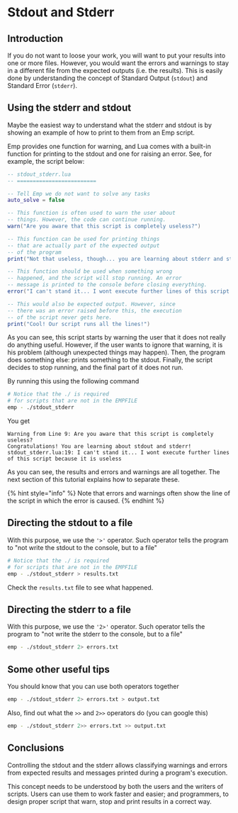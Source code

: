 # Stdout and Stderr

## Introduction

If you do not want to loose your work, you will want to put your results into one or more files. However, you would want the errors and warnings to stay in a different file from the expected outputs \(i.e. the results\). This is easily done by understanding the concept of Standard Output \(`stdout`\) and Standard Error \(`stderr`\).

## Using the stderr and stdout

Maybe the easiest way to understand what the stderr and stdout is by showing an example of how to print to them from an Emp script.

Emp provides one function for warning, and Lua comes with a built-in function for printing to the stdout and one for raising an error. See, for example, the script below:

```lua
-- stdout_stderr.lua 
-- =========================

-- Tell Emp we do not want to solve any tasks
auto_solve = false

-- This function is often used to warn the user about
-- things. However, the code can continue running.
warn("Are you aware that this script is completely useless?")

-- This function can be used for printing things
-- that are actually part of the expected output
-- of the program
print("Not that useless, though... you are learning about stderr and stdout")

-- This function should be used when something wrong 
-- happened, and the script will stop running. An error
-- message is printed to the console before closing everything.
error("I can't stand it... I wont execute further lines of this script because it is useless")

-- This would also be expected output. However, since
-- there was an error raised before this, the execution
-- of the script never gets here.
print("Cool! Our script runs all the lines!")
```

As you can see, this script starts by  warning the user that it does not really do anything useful. However, if the user wants to ignore that warning, it is his problem \(although unexpected things may happen\). Then, the program does something else: prints something to the stdout. Finally, the script decides to stop running, and the final part of it does not run.

By running this using the following command

```bash
# Notice that the ./ is required 
# for scripts that are not in the EMPFILE
emp - ./stdout_stderr
```

You get

```text
Warning from Line 9: Are you aware that this script is completely useless?
Congratulations! You are learning about stdout and stderr!
stdout_stderr.lua:19: I can't stand it... I wont execute further lines of this script because it is useless
```

As you can see, the results and errors and warnings are all together. The next section of this tutorial explains how to separate these.

{% hint style="info" %}
Note that errors and warnings often show the line of the script in which the error is caused.
{% endhint %}

## Directing the stdout to a file

With this purpose, we use the `'>'` operator. Such operator tells the program to "not write the stdout to the console, but to a file"

```bash
# Notice that the ./ is required 
# for scripts that are not in the EMPFILE
emp - ./stdout_stderr > results.txt
```

Check the `results.txt` file to see what happened.

## Directing the stderr to a file

With this purpose, we use the `'2>'` operator. Such operator tells the program to "not write the stderr to the console, but to a file"

```bash
emp - ./stdout_stderr 2> errors.txt
```

## Some other useful tips

You should know that you can use both operators together

```bash
emp - ./stdout_stderr 2> errors.txt > output.txt
```

Also, find out what the `>>` and `2>>` operators do \(you can google this\)

```bash
emp - ./stdout_stderr 2>> errors.txt >> output.txt
```

## Conclusions

Controlling the stdout and the stderr allows classifying warnings and errors from expected results and messages printed during a program's execution. 

This concept needs to be understood by both the users and the writers of scripts. Users can use them to work faster and easier; and programmers, to design proper script that warn, stop and print results in a correct way.

